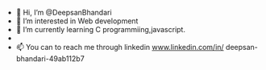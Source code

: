 - 👋 Hi, I’m @DeepsanBhandari
- 👀 I’m interested in Web development
- 🌱 I’m currently learning C programmiing,javascript.
- 
- 📫 You can to reach me through linkedin www.linkedin.com/in/
deepsan-bhandari-49ab112b7




<!---
DeepsanBhandari/DeepsanBhandari is a ✨ special ✨ repository because its `README.md` (this file) appears on your GitHub profile.
You can click the Preview link to take a look at your changes.
--->
